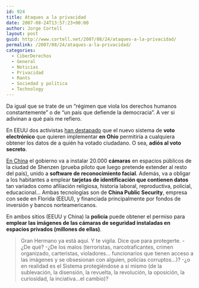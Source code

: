 ```yaml
---
id: 924
title: Ataques a la privacidad
date: 2007-08-24T13:57:23+00:00
author: Jorge Cortell
layout: post
guid: http://www.cortell.net/2007/08/24/ataques-a-la-privacidad/
permalink: /2007/08/24/ataques-a-la-privacidad/
categories:
  - CiberDerechos
  - General
  - Noticias
  - Privacidad
  - Rants
  - Sociedad y polí­tica
  - Technology
---
```

Da igual que se trate de un &#8220;régimen que viola los derechos humanos constantemente&#8221; o de &#8220;un paí­s que defiende la democracia&#8221;. A ver si adivinan a qué paí­s me refiero.
  
En EEUU dos activistas <a title="News.com" target="_blank" href="http://news.com.com/E-voting+predicament+Not-so-secret+ballots/2100-1014_3-6203323.html">han destapado</a> que el nuevo sistema de **voto electrónico** que quieren implementar **en Ohio** permitirí­a a cualquiera obtener los datos de a quién ha votado ciudadano. O sea, **adiós al voto secreto**.<a title="NY Times" target="_blank" href="http://www.nytimes.com/2007/08/12/business/worldbusiness/12security.html?ex=1188100800&en=91f3ae3d1ac2b72d&ei=5070" />

<a title="NY Times" target="_blank" href="http://www.nytimes.com/2007/08/12/business/worldbusiness/12security.html?ex=1188100800&en=91f3ae3d1ac2b72d&ei=5070">En China</a> el gobierno va a instalar 20.000 **cámaras** en espacios públicos de la ciudad de Shenzen (prueba piloto que luego pretende extender al resto del paí­s), unido a **software de reconocimiento facial**. Además, va a obligar a los habitantes a emplear **tarjetas de identificación que contienen datos** tan variados como afiliación religiosa, historia laboral, reproductiva, policial, educacional&#8230; Ambas tecnologí­as son de **China Public Security**, empresa con sede en Florida (EEUU), y financiada principalmente por fondos de inversión y bancos norteamericanos.

En ambos sitios (EEUU y China) la **policí­a** puede obtener el permiso para **emplear las imágenes de las cámaras de seguridad instaladas en espacios privados (millones de ellas)**.

> Gran Hermano ya está aquí­. Y te vigila. Dice que para protegerte. -¿De qué? -¿De los malos (terroristas, narcotraficantes, crimen organizado, carteristas, violadores&#8230; funcionarios que tienen acceso a las imágenes y se obsesionan con alguien, policí­as corruptos&#8230;)? -¿o en realidad es el Sistema protegiéndose a sí­ mismo (de la sublevación, la disensión, la revuelta, la revolución, la oposición, la curiosidad, la inciativa&#8230;el cambio)?
